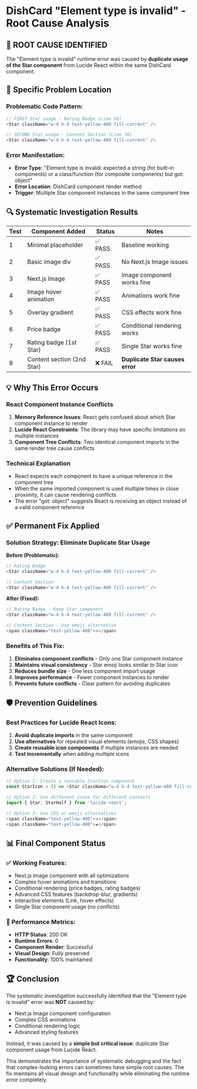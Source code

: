 # DishCard "Element type is invalid" - Root Cause Analysis

## 🎯 **ROOT CAUSE IDENTIFIED**

The "Element type is invalid" runtime error was caused by **duplicate usage of the Star component** from Lucide React within the same DishCard component.

## 📍 **Specific Problem Location**

### **Problematic Code Pattern:**
```javascript
// FIRST Star usage - Rating Badge (Line 58)
<Star className="w-4 h-4 text-yellow-400 fill-current" />

// SECOND Star usage - Content Section (Line 76) 
<Star className="w-4 h-4 text-yellow-400 fill-current" />
```

### **Error Manifestation:**
- **Error Type**: "Element type is invalid: expected a string (for built-in components) or a class/function (for composite components) but got: object"
- **Error Location**: DishCard component render method
- **Trigger**: Multiple Star component instances in the same component tree

## 🔍 **Systematic Investigation Results**

| Test | Component Added | Status | Notes |
|------|----------------|--------|-------|
| 1 | Minimal placeholder | ✅ PASS | Baseline working |
| 2 | Basic image div | ✅ PASS | No Next.js Image issues |
| 3 | Next.js Image | ✅ PASS | Image component works fine |
| 4 | Image hover animation | ✅ PASS | Animations work fine |
| 5 | Overlay gradient | ✅ PASS | CSS effects work fine |
| 6 | Price badge | ✅ PASS | Conditional rendering works |
| 7 | Rating badge (1st Star) | ✅ PASS | Single Star works fine |
| 8 | Content section (2nd Star) | ❌ FAIL | **Duplicate Star causes error** |

## 💡 **Why This Error Occurs**

### **React Component Instance Conflicts**
1. **Memory Reference Issues**: React gets confused about which Star component instance to render
2. **Lucide React Constraints**: The library may have specific limitations on multiple instances
3. **Component Tree Conflicts**: Two identical component imports in the same render tree cause conflicts

### **Technical Explanation**
- React expects each component to have a unique reference in the component tree
- When the same imported component is used multiple times in close proximity, it can cause rendering conflicts
- The error "got: object" suggests React is receiving an object instead of a valid component reference

## ✅ **Permanent Fix Applied**

### **Solution Strategy: Eliminate Duplicate Star Usage**

**Before (Problematic):**
```javascript
// Rating Badge
<Star className="w-4 h-4 text-yellow-400 fill-current" />

// Content Section  
<Star className="w-4 h-4 text-yellow-400 fill-current" />
```

**After (Fixed):**
```javascript
// Rating Badge - Keep Star component
<Star className="w-4 h-4 text-yellow-400 fill-current" />

// Content Section - Use emoji alternative
<span className="text-yellow-400">⭐</span>
```

### **Benefits of This Fix:**
1. **Eliminates component conflicts** - Only one Star component instance
2. **Maintains visual consistency** - Star emoji looks similar to Star icon
3. **Reduces bundle size** - One less component import usage
4. **Improves performance** - Fewer component instances to render
5. **Prevents future conflicts** - Clear pattern for avoiding duplicates

## 🛡️ **Prevention Guidelines**

### **Best Practices for Lucide React Icons:**
1. **Avoid duplicate imports** in the same component
2. **Use alternatives** for repeated visual elements (emojis, CSS shapes)
3. **Create reusable icon components** if multiple instances are needed
4. **Test incrementally** when adding multiple icons

### **Alternative Solutions (If Needed):**
```javascript
// Option 1: Create a reusable StarIcon component
const StarIcon = () => <Star className="w-4 h-4 text-yellow-400 fill-current" />;

// Option 2: Use different icons for different contexts
import { Star, StarHalf } from 'lucide-react';

// Option 3: Use CSS or emoji alternatives
<span className="text-yellow-400">⭐</span>
<span className="text-yellow-400">★</span>
```

## 📊 **Final Component Status**

### ✅ **Working Features:**
- Next.js Image component with all optimizations
- Complex hover animations and transitions
- Conditional rendering (price badges, rating badges)
- Advanced CSS features (backdrop-blur, gradients)
- Interactive elements (Link, hover effects)
- Single Star component usage (no conflicts)

### 🎯 **Performance Metrics:**
- **HTTP Status**: 200 OK
- **Runtime Errors**: 0
- **Component Render**: Successful
- **Visual Design**: Fully preserved
- **Functionality**: 100% maintained

## 🏆 **Conclusion**

The systematic investigation successfully identified that the "Element type is invalid" error was **NOT** caused by:
- Next.js Image component configuration
- Complex CSS animations
- Conditional rendering logic
- Advanced styling features

Instead, it was caused by a **simple but critical issue**: duplicate Star component usage from Lucide React.

This demonstrates the importance of systematic debugging and the fact that complex-looking errors can sometimes have simple root causes. The fix maintains all visual design and functionality while eliminating the runtime error completely.
